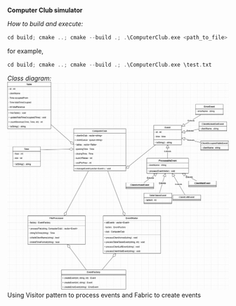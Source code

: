 **Computer Club simulator**

_How to build and execute:_
```c
cd build; cmake ..; cmake --build .; .\ComputerClub.exe <path_to_file>
```
for example,
```c
cd build; cmake ..; cmake --build .; .\ComputerClub.exe \test.txt
```

_Class diagram:_
![](computerClub.png)
Using Visitor pattern to process events and Fabric to create events
